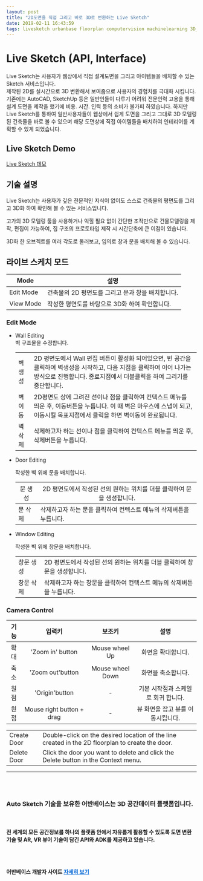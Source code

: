 ```yaml
---
layout: post
title: "2D도면을 직접 그리고 바로 3D로 변환하는 Live Sketch"
date: 2019-02-11 16:43:59
tags: livesketch urbanbase floorplan computervision machinelearning 3D_converting 3D_modeling urbanbasestudio 
---
```


# Live Sketch (API, Interface)
Live Sketch는 사용자가 웹상에서 직접 설계도면을 그리고 아이템들을 배치할 수 있는 Sketch 서비스입니다.
<br>
제작된 2D를 실시간으로 3D 변환해서 보여줌으로 사용자의 경험치를 극대화 시킵니다.
기존에는 AutoCAD, SketchUp 등은 일반인들이 다루기 어려워 전문인력 고용을 통해 설계 도면을 제작을 했기에 비용. 시간. 인력 등의 소비가 불가피 하였습니다.
하지만 Live Sketch를 통하여 일반사용자들이 웹상에서 쉽게 도면을 그리고 그대로 3D 모델링 된 건축물을 바로 볼 수 있으며 해당 도면상에 직접 아이템들을 배치하여 인테리어를 계획할 수 있게 되었습니다.
## Live Sketch Demo <br>
[Live Sketch 데모](http://3d.floorplanner.urbanbase.com.s3-website.ap-northeast-2.amazonaws.com)


## 기술 설명

Live Sketch는 사용자가 깊은 전문적인 지식이 없이도 스스로 건축물의 평면도를 그리고 3D화 하여 확인해 볼 수 있는 서비스입니다.

고가의 3D 모델링 툴을 사용하거나 익힐 필요 없이 간단한 조작만으로 건물모델링을 제작, 편집이 가능하여, 집 구조의 프로토타입 제작 시 시간단축에 큰 이점이 있습니다.

3D화 한 오브젝트를 여러 각도로 둘러보고, 임의로 창과 문을 배치해 볼 수 있습니다. 

## 라이브 스케치 모드

|Mode|설명|
|---|---|
| Edit Mode  | 건축물의 2D 평면도를 그리고 문과 창을 배치합니다. |
| View Mode | 작성한 평면도를 바탕으로 3D화 하여 확인합니다. |

### Edit Mode

- Wall Editing \
  벽 구조물을 수정합니다.

  |||
  |---|---|
  | 벽 생성 <a style="width:50px">  | 2D 평면도에서 Wall 편집 버튼이 활성화 되어있으면, 빈 공간을 클릭하여 벽생성을 시작하고, 다음 지점을 클릭하여 이어 나가는 방식으로 진행합니다. 종료지점에서 더블클릭을 하여 그리기를 중단합니다. |
  | 벽 이동 | 2D평면도 상에 그려진 선이나 점을 클릭하여 컨텍스트 메뉴를 띄운 후, 이동버튼을 누릅니다. 이 때 벽은 마우스에 스냅이 되고, 이동시킬 목표지점에서 클릭을 하면 벽이동이 완료됩니다. |
  | 벽 삭제 | 삭제하고자 하는 선이나 점을 클릭하여 컨텍스트 메뉴를 띄운 후, 삭제버튼을 누릅니다. |

- Door Editing

  작성한 벽 위에 문을 배치합니다.

  |<span style="font-weight:normal">문 생성</span>|<span style="font-weight:normal">2D 평면도에서 작성된 선의 원하는 위치를 더블 클릭하여 문을 생성합니다.</span>|
  |---|---|
  | 문 삭제 | 삭제하고자 하는 문을 클릭하여 컨텍스트 메뉴의 삭제버튼을 누릅니다. |

- Window Editing

  작성한 벽 위에 창문을 배치합니다.

  |||
  |---|---|
  | 창문 생성 | 2D 평면도에서 작성된 선의 원하는 위치를 더블 클릭하여 창문을 생성합니다. |
  | 창문 삭제 | 삭제하고자 하는 창문을 클릭하여 컨텍스트 메뉴의 삭제버튼을 누릅니다. |



### Camera Control

| 기능  |           입력키           |      보조키      |                 설명                |
|:----:|:-------------------------:|:----------------:|:-----------------------------------:|
| 확대 | 'Zoom in' button          | Mouse wheel Up   | 화면을 확대합니다.                  |
| 축소 | 'Zoom out'button          | Mouse wheel Down | 화면을 축소합니다.                  |
| 원점 | 'Origin'button            | -                | 기본 시작점과 스케일로 회귀 합니다. |
| 원점 | Mouse right button + drag | -                | 뷰 화면을 잡고 뷰를 이동시킵니다.   |


<table><thead><tr></tr></thead> <tbody><tr><td>Create Door</td> <td>Double-click on the desired location of the line created in the 2D floorplan to create the door.</td></tr> <tr><td>Delete Door</td> <td>Click the door you want to delete and click the Delete button in the Context menu.</td></tr></tbody></table>

<hr>
<br>
<br>
<h3>
Auto Sketch 기술을 보유한 어반베이스는 3D 공간데이터 플랫폼입니다.
</h3>
<br>
<h4>
전 세계의 모든 공간정보를 하나의 플랫폼 안에서 자유롭게 활용할 수 있도록 도면 변환 기술 및 AR, VR 뷰어 기술이 담긴 API와 ADK를 제공하고 있습니다.<br>
<br>
<br>

<Br>


어반베이스 개발자 사이트 <a href="https://developer.urbanbase.com" target="_blank" style="color: #0366d6;"> 자세히 보기</a>
</h4>
<br><br><br>
